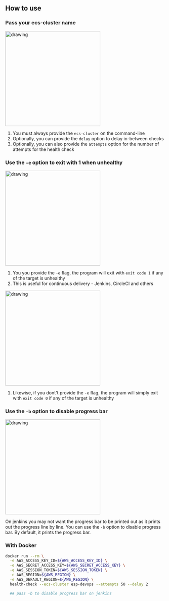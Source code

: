 ## How to use
### Pass your ecs-cluster name
<img style="text-allign:center" src="https://kepler-images.s3.us-east-2.amazonaws.com/warrensbox/health-check/health-check-all-good.gif" alt="drawing"  height="300"/>

1. You must always provide the `ecs-cluster` on the command-line
2. Optionally, you can provide the `delay` option to delay in-between checks
3. Optionally, you can also provide the `attempts` option for the number of attempts for the health check


### Use the `-e` option to exit with 1 when unhealthy
<img style="text-allign:center" src="https://kepler-images.s3.us-east-2.amazonaws.com/warrensbox/health-check/health-check-all-bad-1.gif" alt="drawing"  height="300"/>

1. You you provide the `-e` flag, the program  will exit with `exit code 1` if any of the target is unhealthy
2. This is useful for continuous delivery - Jenkins, CircleCI and others  

<img style="text-allign:center" src="https://kepler-images.s3.us-east-2.amazonaws.com/warrensbox/health-check/health-check-all-bad-0.gif" alt="drawing"  height="300"/>

1. Likewise, if you dont't provide the `-e` flag, the program  will simply exit with `exit code 0` if any of the target is unhealthy

### Use the `-b` option to disable progress bar

<img style="text-allign:center" src="https://kepler-images.s3.us-east-2.amazonaws.com/warrensbox/health-check/health-check-progressbar-jenkins.png" alt="drawing"  height="300"/>

On jenkins you may not want the progress bar to be printed out as it prints out the progress line by line. You can use the `-b` option to disable progress bar. By default, it prints the progress bar.

### With Docker
```sh
docker run --rm \
  -e AWS_ACCESS_KEY_ID=${AWS_ACCESS_KEY_ID} \
  -e AWS_SECRET_ACCESS_KEY=${AWS_SECRET_ACCESS_KEY} \
  -e AWS_SESSION_TOKEN=${AWS_SESSION_TOKEN} \
  -e AWS_REGION=${AWS_REGION} \
  -e AWS_DEFAULT_REGION=${AWS_REGION} \
  health-check --ecs-cluster esp-devops --attempts 50 --delay 2

  ## pass -b to disable progress bar on jenkins
```